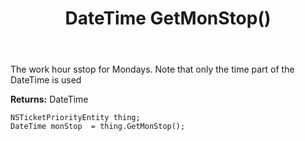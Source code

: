﻿---
uid: crmscript_ref_NSTicketPriorityEntity_GetMonStop
title: DateTime GetMonStop()
intellisense: NSTicketPriorityEntity.GetMonStop
keywords: NSTicketPriorityEntity, GetMonStop
so.topic: reference
---

The work hour sstop for Mondays. Note that only the time part of the DateTime is used

**Returns:** DateTime


```crmscript
NSTicketPriorityEntity thing;
DateTime monStop  = thing.GetMonStop();
```


